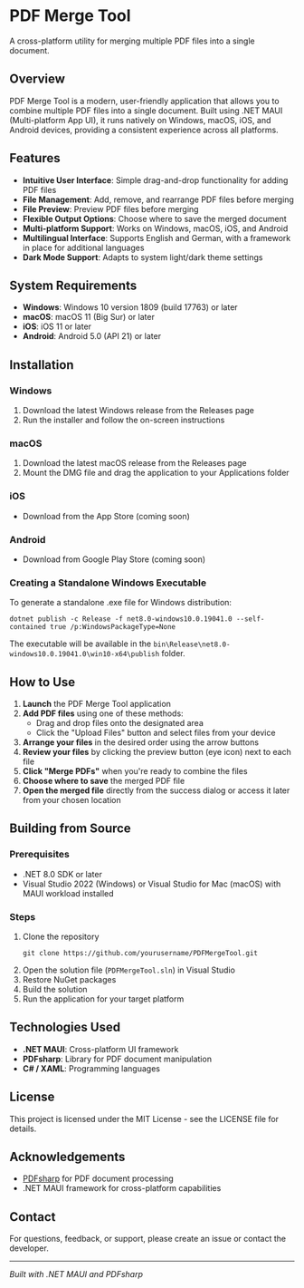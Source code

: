 # PDF Merge Tool

A cross-platform utility for merging multiple PDF files into a single document.

## Overview

PDF Merge Tool is a modern, user-friendly application that allows you to combine multiple PDF files into a single document. Built using .NET MAUI (Multi-platform App UI), it runs natively on Windows, macOS, iOS, and Android devices, providing a consistent experience across all platforms.

## Features

- **Intuitive User Interface**: Simple drag-and-drop functionality for adding PDF files
- **File Management**: Add, remove, and rearrange PDF files before merging
- **File Preview**: Preview PDF files before merging
- **Flexible Output Options**: Choose where to save the merged document
- **Multi-platform Support**: Works on Windows, macOS, iOS, and Android
- **Multilingual Interface**: Supports English and German, with a framework in place for additional languages
- **Dark Mode Support**: Adapts to system light/dark theme settings

## System Requirements

- **Windows**: Windows 10 version 1809 (build 17763) or later
- **macOS**: macOS 11 (Big Sur) or later
- **iOS**: iOS 11 or later
- **Android**: Android 5.0 (API 21) or later

## Installation

### Windows
1. Download the latest Windows release from the Releases page
2. Run the installer and follow the on-screen instructions

### macOS
1. Download the latest macOS release from the Releases page
2. Mount the DMG file and drag the application to your Applications folder

### iOS
- Download from the App Store (coming soon)

### Android
- Download from Google Play Store (coming soon)

### Creating a Standalone Windows Executable
To generate a standalone .exe file for Windows distribution:

```
dotnet publish -c Release -f net8.0-windows10.0.19041.0 --self-contained true /p:WindowsPackageType=None
```

The executable will be available in the `bin\Release\net8.0-windows10.0.19041.0\win10-x64\publish` folder.

## How to Use

1. **Launch** the PDF Merge Tool application
2. **Add PDF files** using one of these methods:
   - Drag and drop files onto the designated area
   - Click the "Upload Files" button and select files from your device
3. **Arrange your files** in the desired order using the arrow buttons
4. **Review your files** by clicking the preview button (eye icon) next to each file
5. **Click "Merge PDFs"** when you're ready to combine the files
6. **Choose where to save** the merged PDF file
7. **Open the merged file** directly from the success dialog or access it later from your chosen location

## Building from Source

### Prerequisites
- .NET 8.0 SDK or later
- Visual Studio 2022 (Windows) or Visual Studio for Mac (macOS) with MAUI workload installed

### Steps
1. Clone the repository
   ```
   git clone https://github.com/yourusername/PDFMergeTool.git
   ```
2. Open the solution file (`PDFMergeTool.sln`) in Visual Studio
3. Restore NuGet packages
4. Build the solution
5. Run the application for your target platform

## Technologies Used

- **.NET MAUI**: Cross-platform UI framework
- **PDFsharp**: Library for PDF document manipulation
- **C# / XAML**: Programming languages

## License

This project is licensed under the MIT License - see the LICENSE file for details.

## Acknowledgements

- [PDFsharp](http://www.pdfsharp.net/) for PDF document processing
- .NET MAUI framework for cross-platform capabilities

## Contact

For questions, feedback, or support, please create an issue or contact the developer.

---

*Built with .NET MAUI and PDFsharp*